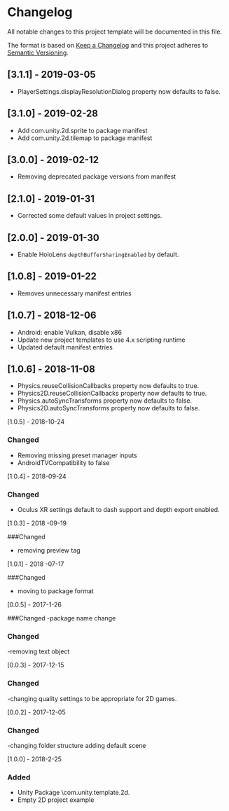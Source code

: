 # Changelog
All notable changes to this project template will be documented in this file.

The format is based on [Keep a Changelog](http://keepachangelog.com/en/1.0.0/)
and this project adheres to [Semantic Versioning](http://semver.org/spec/v2.0.0.html).

## [3.1.1] - 2019-03-05
- PlayerSettings.displayResolutionDialog property now defaults to false.

## [3.1.0] - 2019-02-28
- Add com.unity.2d.sprite to package manifest
- Add com.unity.2d.tilemap to package manifest

## [3.0.0] - 2019-02-12
- Removing deprecated package versions from manifest

## [2.1.0] - 2019-01-31
- Corrected some default values in project settings.

## [2.0.0] - 2019-01-30
- Enable HoloLens `depthBufferSharingEnabled` by default.

## [1.0.8] - 2019-01-22
- Removes unnecessary manifest entries

## [1.0.7] - 2018-12-06
- Android: enable Vulkan, disable x86
- Update new project templates to use 4.x scripting runtime
- Updated default manifest entries

## [1.0.6] - 2018-11-08
- Physics.reuseCollisionCallbacks property now defaults to true.
- Physics2D.reuseCollisionCallbacks property now defaults to true.
- Physics.autoSyncTransforms property now defaults to false.
- Physics2D.autoSyncTransforms property now defaults to false.

[1.0.5] - 2018-10-24

### Changed
- Removing missing preset manager inputs
- AndroidTVCompatibility to false

[1.0.4] - 2018-09-24

### Changed
- Oculus XR settings default to dash support and depth export enabled.

[1.0.3] - 2018 -09-19

###Changed
- removing preview tag

[1.0.1] - 2018 -07-17

###Changed
- moving to package format

[0.0.5] - 2017-1-26

###Changed 
-package name change


### Changed
-removing text object


[0.0.3] - 2017-12-15

### Changed
-changing quality settings to be appropriate for 2D games.


[0.0.2] - 2017-12-05

### Changed
-changing folder structure
adding default scene


[1.0.0] - 2018-2-25

### Added 
- Unity Package \com.unity.template.2d.
- Empty 2D project example 
